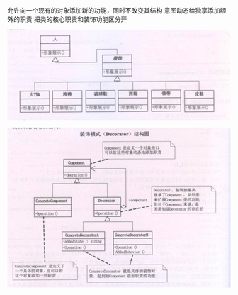 允许向一个现有的对象添加新的功能，同时不改变其结构
意图动态给独享添加额外的职责
把类的核心职责和装饰功能区分开

![img.png](img/img.png)

![img_1.png](img/img_1.png)